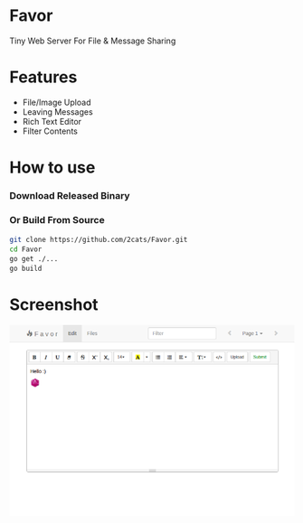 # Favor

Tiny Web Server For File & Message Sharing

# Features

- File/Image Upload
- Leaving Messages
- Rich Text Editor
- Filter Contents


# How to use

### Download Released Binary


### Or Build From Source
```bash
git clone https://github.com/2cats/Favor.git
cd Favor
go get ./...
go build
```

# Screenshot

![Screenshot.png](./Screenshot.png)

